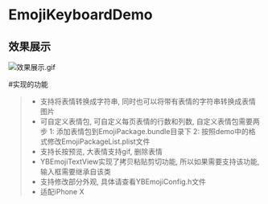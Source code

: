 # EmojiKeyboardDemo

## 效果展示
![效果展示.gif](https://upload-images.jianshu.io/upload_images/2887144-f253858cdc91728f.gif?imageMogr2/auto-orient/strip)

#实现的功能
> * 支持将表情转换成字符串, 同时也可以将带有表情的字符串转换成表情图片
> * 可自定义表情包, 可自定义每页表情的行数和列数, 自定义表情包需要两步
> 1: 添加表情包到EmojiPackage.bundle目录下
> 2: 按照demo中的格式修改EmojiPackageList.plist文件
> * 支持长按预览, 大表情支持gif, 删除表情
> * YBEmojiTextView实现了拷贝粘贴剪切功能, 所以如果需要支持该功能, 输入框需要继承自该类
> * 支持修改部分外观, 具体请查看YBEmojiConfig.h文件
> * 适配iPhone X

